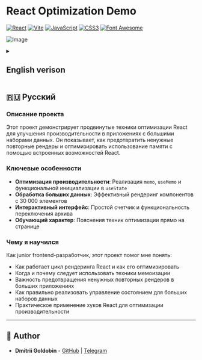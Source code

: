 # React Optimization Demo

[![React](https://img.shields.io/badge/React-%2361DAFB.svg?style=for-the-badge&logo=react&logoColor=white)](https://react.dev/)
[![Vite](https://img.shields.io/badge/Vite-%23646CFF.svg?style=for-the-badge&logo=vite&logoColor=white)](https://vitejs.dev/)
[![JavaScript](https://img.shields.io/badge/JavaScript-%23F7DF1E.svg?style=for-the-badge&logo=javascript&logoColor=black)](https://developer.mozilla.org/en-US/docs/Web/JavaScript)
[![CSS3](https://img.shields.io/badge/CSS3-%231572B6.svg?style=for-the-badge&logo=css3&logoColor=white)](https://developer.mozilla.org/en-US/docs/Web/CSS)
[![Font Awesome](https://img.shields.io/badge/Icons-Font%20Awesome-%23339AF0?style=for-the-badge&logo=font-awesome&logoColor=white)](https://fontawesome.com/)


![Image](https://github.com/user-attachments/assets/5b01cc1c-50b6-471d-8c61-73ec96ea3610)

<details><summary>

## English verison
  
</summary>


### Project Description

This project demonstrates advanced React optimization techniques to improve performance in applications with large datasets. It showcases how to prevent unnecessary re-renders and optimize memory usage through React's built-in features.

### Key Features

- **Performance Optimization**: Implementation of `memo`, `useMemo`, and function initialization in `useState`
- **Large Dataset Handling**: Efficient rendering of components with 30,000 items
- **Interactive UI**: Simple counter and archive toggle functionality
- **Educational**: On-page explanations of optimization techniques



### What I Learned

As a junior frontend developer, this project helped me understand:

- How React's rendering cycle works and how to optimize it
- When and why to use memoization techniques
- The importance of preventing unnecessary re-renders in large applications
- How to properly implement state management for large datasets
- Practical application of React hooks for performance optimization


</details>



## 🇷🇺 Русский

### Описание проекта

Этот проект демонстрирует продвинутые техники оптимизации React для улучшения производительности в приложениях с большими наборами данных. Он показывает, как предотвратить ненужные повторные рендеры и оптимизировать использование памяти с помощью встроенных возможностей React.

### Ключевые особенности

- **Оптимизация производительности**: Реализация `memo`, `useMemo` и функциональной инициализации в `useState`
- **Обработка больших данных**: Эффективный рендеринг компонентов с 30 000 элементов
- **Интерактивный интерфейс**: Простой счетчик и функциональность переключения архива
- **Обучающий характер**: Пояснения техник оптимизации прямо на странице


### Чему я научился

Как junior frontend-разработчик, этот проект помог мне понять:

- Как работает цикл рендеринга React и как его оптимизировать
- Когда и почему следует использовать техники мемоизации
- Важность предотвращения ненужных повторных рендеров в больших приложениях
- Как правильно реализовать управление состоянием для больших наборов данных
- Практическое применение хуков React для оптимизации производительности


---

## 📝 Author

- **Dmitrii Goldobin** - [GitHub](https://github.com/PixelShino) | [Telegram](https://t.me/PixelShino)
